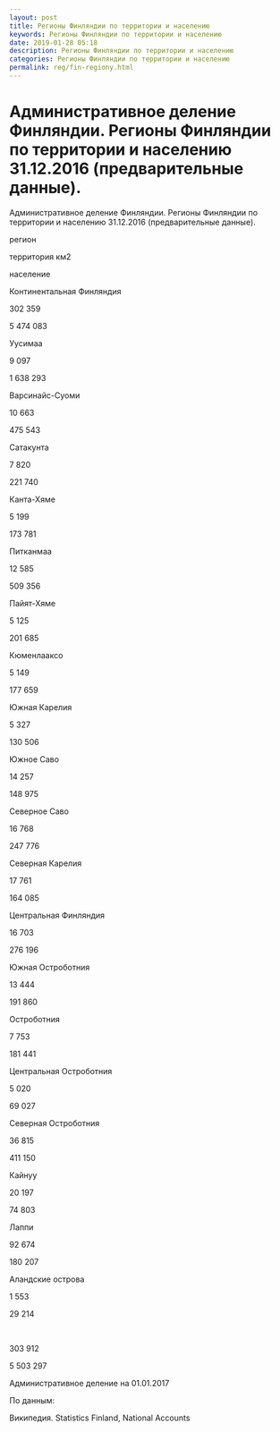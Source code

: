 ```yaml
---
layout: post
title: Регионы Финляндии по территории и населению 
keywords: Регионы Финляндии по территории и населению
date: 2019-01-28 05:18
description: Регионы Финляндии по территории и населению
categories: Регионы Финляндии по территории и населению
permalink: reg/fin-regiony.html
---
```


# Административное деление Финляндии. Регионы Финляндии по территории и населению 31.12.2016 (предварительные данные).


Административное деление Финляндии. Регионы Финляндии по территории и населению 31.12.2016 (предварительные данные).









регион


территория км2


население 






Континентальная Финляндия


302 359


5 474 083






Уусимаа


9 097


1 638 293








Варсинайс-Суоми




10 663


475 543






Сатакунта


7 820


221 740






Канта-Хяме


5 199


173 781






Питканмаа


12 585


509 356






Пайят-Хяме


5 125


201 685






Кюменлааксо


5 149


177 659






Южная Карелия


5 327


130 506






Южное Саво


14 257


148 975






Северное Саво


16 768


247 776






Северная Карелия


17 761


164 085






Центральная Финляндия


16 703


276 196






Южная Остроботния


13 444


191 860






Остроботния


7 753


181 441






Центральная Остроботния


5 020


69 027






Северная Остроботния


36 815


411 150






Кайнуу


20 197


74 803






Лаппи


92 674


180 207






Аландские острова


1 553


29 214






 


303 912


5 503 297









Административное деление на 01.01.2017


По данным:


Википедия. Statistics Finland, National Accounts



		
